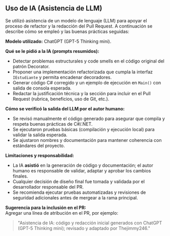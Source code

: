 ## Uso de IA (Asistencia de LLM)
Se utilizó asistencia de un modelo de lenguaje (LLM) para apoyar el proceso de refactor y la redacción del Pull Request. A continuación se describe cómo se empleó y las buenas prácticas seguidas:

**Modelo utilizado:** ChatGPT (GPT-5 Thinking mini).

**Qué se le pidió a la IA (prompts resumidos):**
- Detectar problemas estructurales y code smells en el código original del patrón Decorator.
- Proponer una implementación refactorizada que cumpla la interfaz `IEstudiante` y permita encadenar decoradores.
- Generar código C# corregido y un ejemplo de ejecución en `Main()` con salida de consola esperada.
- Redactar la justificación técnica y la sección para incluir en el Pull Request (rubrica, beneficios, uso de Git, etc.).

**Cómo se verificó la salida del LLM por el autor humano:**
- Se revisó manualmente el código generado para asegurar que compila y respeta buenas prácticas de C#/.NET.  
- Se ejecutaron pruebas básicas (compilación y ejecución local) para validar la salida esperada.  
- Se ajustaron nombres y documentación para mantener coherencia con estándares del proyecto.

**Limitaciones y responsabilidad:**  
- La IA **asistió** en la generación de código y documentación; el autor humano es responsable de validar, adaptar y aprobar los cambios finales.  
- Cualquier decisión de diseño final fue tomada y validada por el desarrollador responsable del PR.  
- Se recomienda ejecutar pruebas automatizadas y revisiones de seguridad adicionales antes de mergear a la rama principal.

**Sugerencia para la inclusión en el PR:**  
Agregar una línea de atribución en el PR, por ejemplo:  
> "Asistencia de IA: código y redacción inicial generados con ChatGPT (GPT-5 Thinking mini); revisado y adaptado por Thejimmy246."
